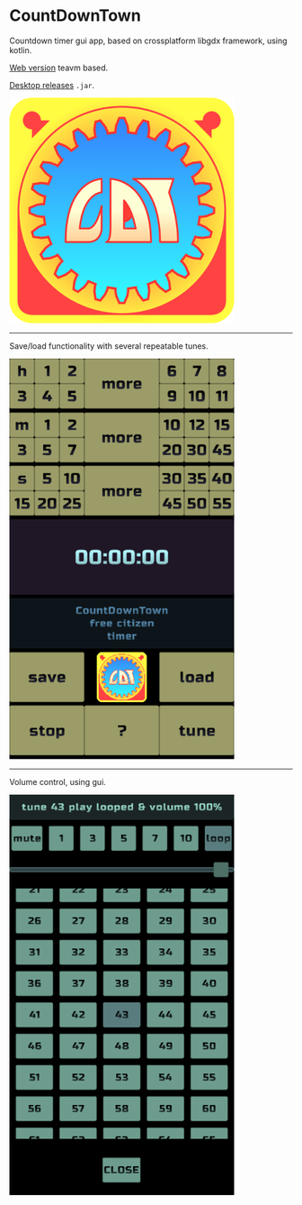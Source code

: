 # CountDownTown
Countdown timer gui app, based on crossplatform libgdx framework, using kotlin.  

[Web version](https://healingdrawing.github.io/teavm/cdt) teavm based.  

[Desktop releases](https://github.com/healingdrawing/count-down-town/releases) `.jar`.  

<img src="temp/cdt-timer-logo.svg" width="400"/>

---
Save/load functionality with several repeatable tunes.  

<img src="temp/app.png" width="400"/>

---
Volume control, using gui.  

<img src="temp/tune.png" width="400"/>
